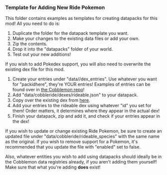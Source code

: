 ### Template for Adding New Ride Pokemon

This folder contains examples as templates for creating datapacks for this mod! All you need to do is:
1. Duplicate the folder for the datapack template you want.
2. Make your changes to the existing data files or add your own.
3. Zip the contents.
4. Drop it into the "datapacks" folder of your world.
5. Test out your new additions!

If you wish to add Pokedex support, you will also need to overwrite the existing dex file for this mod.
1. Create your entries under "data/<packidhere>/dex_entries". Use whatever you want for "packidhere", they're YOUR entries! Examples of entries can be found over in [the Cobblemon repo](https://gitlab.com/cable-mc/cobblemon/-/tree/main/common/src/main/resources/data/cobblemon/dex_entries)!
2. Add "data/cobbleride/dexes/rideable.json" to your datapack.
3. Copy over the existing dex from [here](https://gitlab.com/StarliteHeart/cobbleride/-/blob/main/common/src/main/resources/data/cobbleride/dexes/rideable.json).
4. Add your entries to the rideable dex using whatever "id" you set for them! Order matters, it determines where they appear in the actual dex!
5. Finish your datapack, zip and add it, and check if your entries appear in the dex!

If you wish to update or change existing Ride Pokemon, be sure to create an updated file under "data/cobbleride/rideable_species" with the same name as the original. If you wish to remove support for a Pokemon, it's recommended that you update the file with "enabled" set to false.

Also, whatever entities you wish to add using datapacks should ideally be in the Cobblemon data registries already, if you aren't adding them yourself! Make sure that what you're adding **does** exist!